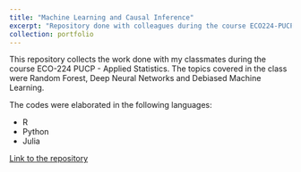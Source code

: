 ```yaml
---
title: "Machine Learning and Causal Inference"
excerpt: "Repository done with colleagues during the course ECO224-PUCP<br/><img src='/images/ml_image.png'>"
collection: portfolio
---
```


This repository collects the work done with my classmates during the course ECO-224 PUCP - Applied Statistics. The topics covered in the class were Random Forest, Deep Neural Networks and Debiased Machine Learning.

The codes were elaborated in the following languages: 
* R
* Python
* Julia

[Link to the repository](https://github.com/luisquispem/ML_CausalInference_2022_2)
